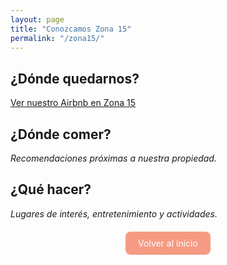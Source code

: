 ```yaml
---
layout: page
title: "Conozcamos Zona 15"
permalink: "/zona15/"
---
```


## ¿Dónde quedarnos?

[Ver nuestro Airbnb en Zona 15](https://www.airbnb.mx/rooms/1240146706546692001?guests=1&adults=1&s=67&unique_share_id=dc690c2a-d814-490f-8288-be3bc1cdb144)

<!-- Aquí puedes insertar una imagen -->
<!-- ![Tu propiedad](ruta/a/la/imagen.jpg) -->

## ¿Dónde comer?

_Recomendaciones próximas a nuestra propiedad._

## ¿Qué hacer?

_Lugares de interés, entretenimiento y actividades._

<div style="text-align:center; margin-top:30px;">
  <a href="/" style="background-color:#f59b83; color:white; padding:10px 20px; border-radius:8px; text-decoration:none;">Volver al inicio</a>
</div>
